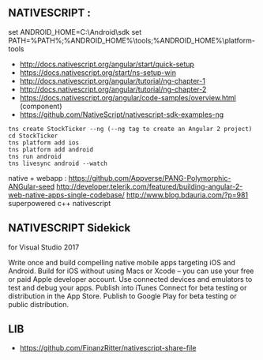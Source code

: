 

## NATIVESCRIPT : 
set ANDROID_HOME=C:\Android\sdk 
set PATH=%PATH%;%ANDROID_HOME%\tools;%ANDROID_HOME%\platform-tools 
 
- http://docs.nativescript.org/angular/start/quick-setup 
- https://docs.nativescript.org/start/ns-setup-win 
- http://docs.nativescript.org/angular/tutorial/ng-chapter-1 
- http://docs.nativescript.org/angular/tutorial/ng-chapter-2 
- https://docs.nativescript.org/angular/code-samples/overview.html (component) 
- https://github.com/NativeScript/nativescript-sdk-examples-ng

```
tns create StockTicker --ng (--ng tag to create an Angular 2 project)
cd StockTicker
tns platform add ios
tns platform add android
tns run android 
tns livesync android --watch 
```
 
native + webapp : 
https://github.com/Appverse/PANG-Polymorphic-ANGular-seed 
http://developer.telerik.com/featured/building-angular-2-web-native-apps-single-codebase/ 
http://www.blog.bdauria.com/?p=981		superpowered c++ nativescript

 
## NATIVESCRIPT Sidekick
for Visual Studio 2017

Write once and build compelling native mobile apps targeting iOS and Android.
Build for iOS without using Macs or Xcode – you can use your free or paid Apple developer account.
Use connected devices and emulators to test and debug your apps.
Publish into iTunes Connect for beta testing or distribution in the App Store.
Publish to Google Play for beta testing or public distribution.

## LIB

- https://github.com/FinanzRitter/nativescript-share-file
